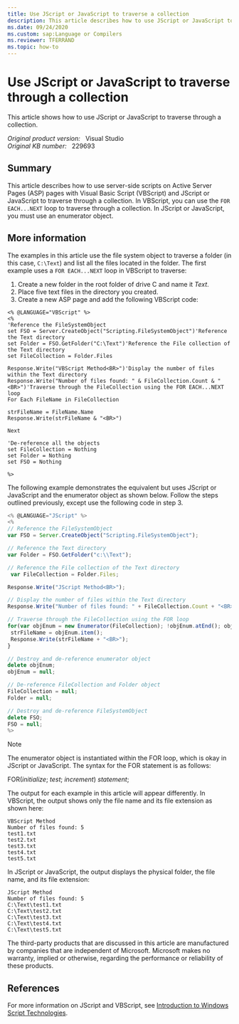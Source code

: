 ```yaml
---
title: Use JScript or JavaScript to traverse a collection
description: This article describes how to use JScript or JavaScript to traverse through a collection.
ms.date: 09/24/2020
ms.custom: sap:Language or Compilers
ms.reviewer: TFERRAND
ms.topic: how-to
---
```

# Use JScript or JavaScript to traverse through a collection

This article shows how to use JScript or JavaScript to traverse through a collection.

_Original product version:_ &nbsp; Visual Studio  
_Original KB number:_ &nbsp; 229693

## Summary

This article describes how to use server-side scripts on Active Server Pages (ASP) pages with Visual Basic Script (VBScript) and JScript or JavaScript to traverse through a collection. In VBScript, you can use the `FOR EACH...NEXT` loop to traverse through a collection. In JScript or JavaScript, you must use an enumerator object.

## More information

The examples in this article use the file system object to traverse a folder (in this case, `C:\Text`) and list all the files located in the folder. The first example uses a `FOR EACH...NEXT` loop in VBScript to traverse:

1. Create a new folder in the root folder of drive C and name it *Text*.
2. Place five text files in the directory you created.
3. Create a new ASP page and add the following VBScript code:

```vbscript
<% @LANGUAGE="VBScript" %>
<%
'Reference the FileSystemObject
set FSO = Server.CreateObject("Scripting.FileSystemObject")'Reference the Text directory
set Folder = FSO.GetFolder("C:\Text")'Reference the File collection of the Text directory
set FileCollection = Folder.Files

Response.Write("VBScript Method<BR>")'Display the number of files within the Text directory
Response.Write("Number of files found: " & FileCollection.Count & "<BR>")'Traverse through the FileCollection using the FOR EACH...NEXT loop
For Each FileName in FileCollection

strFileName = FileName.Name
Response.Write(strFileName & "<BR>")

Next

'De-reference all the objects
set FileCollection = Nothing
set Folder = Nothing
set FSO = Nothing

%>
```

The following example demonstrates the equivalent but uses JScript or JavaScript and the enumerator object as shown below. Follow the steps outlined previously, except use the following code in step 3.

```javascript
<% @LANGUAGE="JScript" %>
<%
// Reference the FileSystemObject
var FSO = Server.CreateObject("Scripting.FileSystemObject");

// Reference the Text directory
var Folder = FSO.GetFolder("c:\\Text");

// Reference the File collection of the Text directory
 var FileCollection = Folder.Files;

Response.Write("JScript Method<BR>");

// Display the number of files within the Text directory
Response.Write("Number of files found: " + FileCollection.Count + "<BR>");

// Traverse through the FileCollection using the FOR loop
for(var objEnum = new Enumerator(FileCollection); !objEnum.atEnd(); objEnum.moveNext()) {
 strFileName = objEnum.item();
 Response.Write(strFileName + "<BR>");
}

// Destroy and de-reference enumerator object
delete objEnum;
objEnum = null;

// De-reference FileCollection and Folder object
FileCollection = null;
Folder = null;

// Destroy and de-reference FileSystemObject
delete FSO;
FSO = null;
%>
```

> [!NOTE]
> The enumerator object is instantiated within the FOR loop, which is okay in JScript or JavaScript. The syntax for the FOR statement is as follows:
>
>FOR(*initialize*; *test*; *increment*)
> *statement*;

The output for each example in this article will appear differently. In VBScript, the output shows only the file name and its file extension as shown here:

```console
VBScript Method
Number of files found: 5
test1.txt
test2.txt
test3.txt
test4.txt
test5.txt
```

In JScript or JavaScript, the output displays the physical folder, the file name, and its file extension:

```console
JScript Method
Number of files found: 5
C:\Text\test1.txt
C:\Text\test2.txt
C:\Text\test3.txt
C:\Text\test4.txt
C:\Text\test5.txt
```

The third-party products that are discussed in this article are manufactured by companies that are independent of Microsoft. Microsoft makes no warranty, implied or otherwise, regarding the performance or reliability of these products.  

## References

For more information on JScript and VBScript, see [Introduction to Windows Script Technologies](/previous-versions/tn-archive/ee176792(v=technet.10)).
